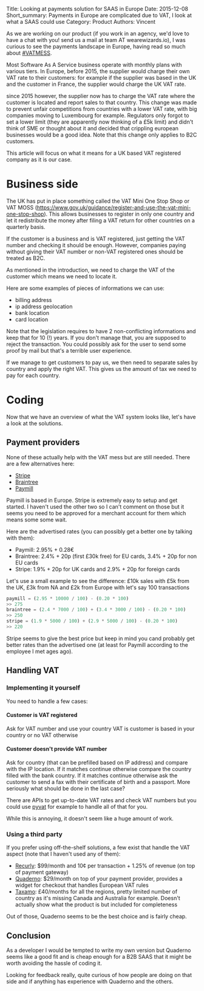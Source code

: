 Title: Looking at payments solution for SAAS in Europe
Date: 2015-12-08
Short_summary: Payments in Europe are complicated due to VAT, I look at what a SAAS could use
Category: Product
Authors: Vincent


As we are working on our product (if you work in an agency, we'd love to have a chat with you! send us a mail at team AT wearewizards.io), I was curious to see the payments landscape in Europe, having read so much about [#VATMESS](https://twitter.com/hashtag/vatmess).
<!-- PELICAN_END_SUMMARY -->

Most Software As A Service business operate with monthly plans with various tiers. 
In Europe, before 2015, the supplier would charge their own VAT rate to their customers: for example if the supplier was based in the UK and the customer in France, the supplier would charge the UK VAT rate.

since 2015 however, the supplier now has to charge the VAT rate where the customer is located and report sales to that country. This change was made to prevent unfair competitions from countries with a lower VAT rate, with big companies moving to Luxembourg for example. Regulators only forgot to set a lower limit (they are apparently now thinking of a £5k limit) and didn't think of SME or thought about it and decided that crippling european businesses would be a good idea.
Note that this change only applies to B2C customers.

This article will focus on what it means for a UK based VAT registered company as it is our case.


# Business side
The UK has put in place something called the VAT Mini One Stop Shop or VAT MOSS (https://www.gov.uk/guidance/register-and-use-the-vat-mini-one-stop-shop). This allows businesses to register in only one country and let it redistribute the money after filing a VAT return for other countries on a quarterly basis.

If the customer is a business and is VAT registered, just getting the VAT number and checking it should be enough. However, companies paying without giving their VAT number or non-VAT registered ones should be treated as B2C.

As mentioned in the introduction, we need to charge the VAT of the customer which means we need to locate it.

Here are some examples of pieces of informations we can use:

- billing address
- ip address geolocation
- bank location
- card location

Note that the legislation requires to have 2 non-conflicting informations and keep that for 10 (!) years. 
If you don't manage that, you are supposed to reject the transaction. You could possibly ask for the user to send some proof by mail but that's a terrible user experience.

If we manage to get customers to pay us, we then need to separate sales by country and apply the right VAT. This gives us the amount of tax we need to pay for each country.

# Coding
Now that we have an overview of what the VAT system looks like, let's have a look at the solutions.

## Payment providers
None of these actually help with the VAT mess but are still needed.
There are a few alternatives here:

- [Stripe](https://stripe.com)
- [Braintree](https://www.braintreepayments.com/)
- [Paymill](https://www.paymill.com/)

Paymill is based in Europe. Stripe is extremely easy to setup and get started. I haven't used the other two so I can't comment on those but it seems you need to be approved for a merchant account for them which means some some wait.

Here are the advertised rates (you can possibly get a better one by talking with them):
- Paymill: 2.95% + 0.28€
- Braintree: 2.4% + 20p (first £30k free) for EU cards, 3.4% + 20p for non EU cards
- Stripe: 1.9% + 20p for UK cards and 2.9% + 20p for foreign cards

Let's use a small example to see the difference: £10k sales with £5k from the UK, £3k from NA and £2k from Europe with let's say 100 transactions

```python
paymill = (2.95 * 10000 / 100) - (0.20 * 100)
>> 275
braintree = (2.4 * 7000 / 100) + (3.4 * 3000 / 100) - (0.20 * 100)
>> 250
stripe = (1.9 * 5000 / 100) + (2.9 * 5000 / 100) - (0.20 * 100)
>> 220
```

Stripe seems to give the best price but keep in mind you cand probably get better rates than the advertised one (at least for Paymill according to the employee I met ages ago).

## Handling VAT

### Implementing it yourself
You need to handle a few cases:

#### Customer is VAT registered
Ask for VAT number and use your country VAT is customer is based in your country or no VAT otherwise

#### Customer doesn't provide VAT number
Ask for country (that can be prefilled based on IP address) and compare with the IP location. If it matches continue otherwise compare the country filled with the bank country. If it matches continue otherwise ask the customer to send a fax with their certificate of birth and a passport. More seriously what should be done in the last case? 

There are APIs to get up-to-date VAT rates and check VAT numbers but you could use [pyvat](https://github.com/iconfinder/pyvat) for example to handle all of that for you.

While this is annoying, it doesn't seem like a huge amount of work.


### Using a third party
If you prefer using off-the-shelf solutions, a few exist that handle the VAT aspect (note that I haven't used any of them):


- [Recurly](https://recurly.com/): $99/month and 10¢ per transaction + 1.25% of revenue (on top of payment gateway)
- [Quaderno](https://quaderno.io/): $29/month on top of your payment provider, provides a widget for checkout that handles European VAT rules
- [Taxamo](https://www.taxamo.com): £40/months for all the regions, pretty limited number of country as it's missing Canada and Australia for example. Doesn't actually show what the product is but included for completeness

Out of those, Quaderno seems to be the best choice and is fairly cheap.


## Conclusion
As a developer I would be tempted to write my own version but Quaderno seems like a good fit and is cheap enough for a B2B SAAS that it might be worth avoiding the hassle of coding it.

Looking for feedback really, quite curious of how people are doing on that side and if anything has experience with Quaderno and the others.

